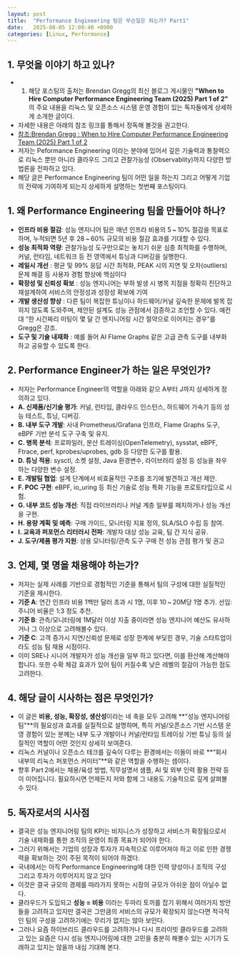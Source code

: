 ```yaml
---
layout: post
title:  "Performance Engineering 팀은 무슨일은 하는가? Part1"
date:   2025-08-05 12:09:40 +0900
categories: [Linux, Performance]
---
```


## 1. 무엇을 이야기 하고 있나?

* 1. 해당 포스팅의 출처는 Brendan Gregg의 최신 블로그 게시물인 **"When to Hire Computer Performance Engineering Team (2025) Part 1 of 2"** 의 주요 내용을 리눅스 및 오픈소스 시스템 운영 경험이 있는 독자들에게 상세하게 소개한 글이다.
* 자세한 내용은 아래의 참조 링크를 통해서 정독해 볼것을 권고한다. 
* [참조:Brendan Gregg : When to Hire Computer Performance Engineering Team (2025) Part 1 of 2](https://www.brendangregg.com/blog/2025-08-04/when-to-hire-a-computer-performance-engineering-team-2025-part1.html?fbclid=IwY2xjawL9pLFleHRuA2FlbQIxMABicmlkETFheU5UNnF2c2N0T1lLUEFGAR5pDnEB91LYKsUjgWt0tnVFVneo0ndK_9xjt0Ci4DldzrqlC1xVKS3E4irduQ_aem_xI-MKdsA5tE66gUnjJl_uw)
* 저자는 Peformance Engineering 이라는 분야에 있어서 깊은 기술력과 통찰력으로 리눅스 뿐만 아니라 클라우드 그리고 관찰가능성 (Observablity)까지 다양한 방법론을 전파하고 있다. 
* 해당 글은 Performance Engineering 팀이 어떤 일을 하는지 그리고 어떻게 기업의 전략에 기여하게 되는지 상세하게 설명하는 첫번째 포스팅이다. 

## 1. 왜 Performance Engineering 팀을 만들어야 하나?
* **인프라 비용 절감**: 성능 엔지니어 팀은 매년 인프라 비용의 5 ~ 10% 절감을 목표로 하며, 누적되면 5년 후 28 ~ 60% 규모의 비용 절감 효과를 기대할 수 있다.
* **성능 최적화 역량**: 관찰가능성 도구만으로는 놓치기 쉬운 심층 최적화를 수행하며, 커널, 런타임, 네트워크 등 전 영역에서 튜닝과 디버깅을 실행한다. 
* **레일시 개선** : 평균 및 99% 응답 시간 최적화, PEAK 시의 지연 및 오차(outliers) 문제 해결 등 사용자 경험 향상에 핵심이다 
* **확장성 및 신뢰성 확보** : 성능 엔지니어는 부하 발생 시 병목 지점을 정확히 진단하고 재설계하여 서비스의 안정성과 성장성 확보에 기여
* **개발 생산성 향상** : 다른 팀이 복잡한 튜닝이나 하드웨어/커널 깊숙한 문제에 발목 잡히지 않도록 도와주며, 제안된 설계도 성능 관점에서 검증하고 조언할 수 있다. 예컨대 “한 시간짜리 미팅이 몇 달 간 엔지니어링 시간 절약으로 이어지는 경우”를 Gregg은 강조.
* **도구 및 기술 내재화** : 예를 들어 AI Flame Graphs 같은 고급 관측 도구를 내부화하고 공유할 수 있도록 한다.

## 2. Performance Engineer가 하는 일은 무엇인가?
* 저자는 Performance Engineer의 역할을 아래와 같으 A부터 J까지 상세하게 정의하고 있다.
* **A. 신제품/신기술 평가**: 커널, 런타임, 클라우드 인스턴스, 하드웨어 가속기 등의 성능 테스트, 튜닝, 디버깅.
* **B. 내부 도구 개발**: 사내 Prometheus/Grafana 인프라, Flame Graphs 도구, eBPF 기반 분석 도구 구축 및 유지.
* **C. 병목 분석**: 프로파일러, 분산 트레이싱(OpenTelemetry), sysstat, eBPF, Ftrace, perf, kprobes/uprobes, gdb 등 다양한 도구를 활용.
* **D. 튜닝 적용**: sysctl, 소켓 설정, Java 환경변수, 라이브러리 설정 등 성능을 좌우하는 다양한 변수 설정.
* **E. 개발팀 협업**: 설계 단계에서 비효율적인 구조를 조기에 발견하고 개선 제안.
* **F. POC 구현**: eBPF, io_uring 등 최신 기술로 성능 특화 기능을 프로토타입으로 시험.
* **G. 내부 코드 성능 개선**: 직접 라이브러리나 커널 계층 일부를 패치하거나 성능 개선을 구현.
* **H. 용량 계획 및 예측**: 구매 가이드, 모니터링 지표 정의, SLA/SLO 수립 등 참여.
* **I. 교육과 퍼포먼스 리터러시 전파**: 개발자 대상 성능 교육, 팀 간 지식 공유.
* **J. 도구/제품 평가 지원**: 상용 모니터링/관측 도구 구매 전 성능 관점 평가 및 권고

## 3. 언제, 몇 명을 채용해야 하는가? 
* 저자는 실제 사례를 기반으로 경험적인 기준을 통해서 팀의 구성에 대한 실질적인 기준을 제시한다.
* **기준 A**: 연간 인프라 비용 1백만 달러 초과 시 1명, 이후 10 ~ 20M당 1명 추가. 선임:주니어 비율은 1:3 정도 추천.
* **기준 B**: 관측/모니터링에 1M달러 이상 지출 중이라면 성능 엔지니어 예산도 유사하거나 그 이상으로 고려해볼수 있다.
* **기준 C**: 고객 증가시 지연/신뢰성 문제로 성장 한계에 부딪힌 경우, 기술 스타트업이라도 성능 팀 채용 시점이다.
* 이미 SRE나 시니어 개발자가 성능 개선을 일부 하고 있다면, 이를 환산해 계산해야 합니다. 또한 수확 체감 효과가 있어 팀이 커질수록 낮은 레벨의 절감이 가능한 점도 고려한다.

## 4. 해당 글이 시사하는 점은 무엇인가? 
* 이 글은 **비용, 성능, 확장성, 생산성**이라는 네 축을 모두 고려해 **"성능 엔지니어링 팀"**의 필요성과 효과를 실질적으로 설명하며, 특히 커널/오픈소스 기반 시스템 운영 경험이 있는 분께는 내부 도구 개발이나 커널/런타임 트레이싱 기반 튜닝 등의 실질적인 역할이 어떤 것인지 상세히 보여준다.
* 리눅스 커널이나 오픈소스 테크를 깊숙이 다루는 환경에서는 이들이 바로 **“회사 내부의 리눅스 퍼포먼스 커미터”**와 같은 역할을 수행하는 셈이다.
* 향후 Part 2에서는 채용/육성 방법, 직무설명서 샘플, AI 및 외부 인력 활용 전략 등이 이어집니다. 필요하시면 언제든지 저와 함께 그 내용도 기술적으로 깊게 살펴볼 수 있다.

## 5. 독자로서의 시사점 
* 결국은 성능 엔지니어링 팀의 KPI는 비지니스가 성장하고 서비스가 확장됨으로서 기술 내재화를 통한 조직의 운영이 최종 목표가 되어야 한다. 
* 그러기 위해서는 기업의 성장과 투자가 지속적으로 이루어져야 하고 이로 인한 경쟁력을 확보하는 것이 주된 목적이 되어야 하겠다. 
* 국내에서는 아직 Performance Engineering에 대한 인력 양성이나 조직의 구성 그리고 투자가 이루어지지 않고 있다
* 이것은 결국 규모의 경제를 따라가지 못하는 시장의 규모가 아쉬운 점이 아닐수 없다. 
* 클라우드가 도입되고 **성능 = 비용** 이라는 두마리 토끼를 잡기 위해서 여러가지 방안들을 고려하고 있지만 결국은 그만큼의 서비스의 규모가 확장되지 않는다면 적극적인 팀의 구성을 고려하기에는 무리가 없지는 않아 보인다. 
* 그러나 요즘 하이브리드 클라우드를 고려하거나 다시 프라이빗 클라우드를 고려하고 있는 요즘은 다시 성능 엔지니어링에 대한 고민을 충분히 해볼수 있는 시기가 도래하고 있지는 않을까 내심 기대해 본다.